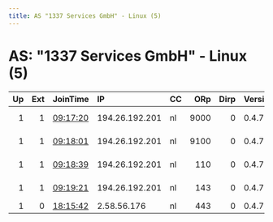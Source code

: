 ```yaml
---
title: AS "1337 Services GmbH" - Linux (5)
---
```


# AS: "1337 Services GmbH" - Linux (5)

|   Up |   Ext | JoinTime                                                                                              | IP             | CC   |   ORp |   Dirp | Version   | Contact                   | Nickname     |   eFamMembers |
|-----:|------:|:------------------------------------------------------------------------------------------------------|:---------------|:-----|------:|-------:|:----------|:--------------------------|:-------------|--------------:|
|    1 |     1 | [09:17:20](https://nusenu.github.io/OrNetStats/w/relay/BF15A4AF61C30387FB3C0A9AFA686D47D8843895.html) | 194.26.192.201 | nl   |  9000 |      0 | 0.4.7.13  | email:Quetzalcoatl relays | Quetzalcoatl |             4 |
|    1 |     1 | [09:18:01](https://nusenu.github.io/OrNetStats/w/relay/54687D59F8C8D90056CA94849970B362DA385DAD.html) | 194.26.192.201 | nl   |  9100 |      0 | 0.4.7.13  | email:Quetzalcoatl relays | Quetzalcoatl |             4 |
|    1 |     1 | [09:18:39](https://nusenu.github.io/OrNetStats/w/relay/3E36E355C3E0661BD9E72C24C3B5ACEF3568A31C.html) | 194.26.192.201 | nl   |   110 |      0 | 0.4.7.13  | email:Quetzalcoatl relays | Quetzalcoatl |             4 |
|    1 |     1 | [09:19:21](https://nusenu.github.io/OrNetStats/w/relay/659B0645A1C264D9D8FF4C9DD2B08ADAC392D475.html) | 194.26.192.201 | nl   |   143 |      0 | 0.4.7.13  | email:Quetzalcoatl relays | Quetzalcoatl |             4 |
|    1 |     0 | [18:15:42](https://nusenu.github.io/OrNetStats/w/relay/AF641CCCBDE592A366CE461CEAF05BB59E1F2AEB.html) | 2.58.56.176    | nl   |   443 |      0 | 0.4.7.13  | None                      | FastRelay    |             1 |
